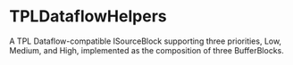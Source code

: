 # TPLDataflowHelpers
A TPL Dataflow-compatible ISourceBlock<T> supporting three priorities, Low, Medium, and High, 
implemented as the composition of three BufferBlock<T>s.
